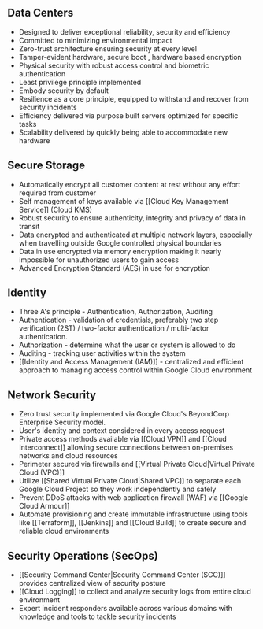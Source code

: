 
## Data Centers
- Designed to deliver exceptional reliability, security and efficiency
- Committed to minimizing environmental impact
- Zero-trust architecture ensuring security at every level
- Tamper-evident hardware, secure boot , hardware based encryption
- Physical security with robust access control and biometric authentication
- Least privilege principle implemented
- Embody security by default
- Resilience as a core principle, equipped to withstand and recover from security incidents
- Efficiency delivered via purpose built servers optimized for specific tasks
- Scalability delivered by quickly being able to accommodate new hardware

## Secure Storage
- Automatically encrypt all customer content at rest without any effort required from customer
- Self management of keys available via [[Cloud Key Management Service]] (Cloud KMS)
- Robust security to ensure authenticity, integrity and privacy of data in transit
- Data encrypted and authenticated at multiple network layers, especially when travelling outside Google controlled physical boundaries
- Data in use encrypted via memory encryption making it nearly impossible for unauthorized users to gain access
- Advanced Encryption Standard (AES) in use for encryption

## Identity
- Three A's principle - Authentication, Authorization, Auditing
- Authentication - validation of credentials, preferably two step verification (2ST) / two-factor authentication / multi-factor authentication.
- Authorization - determine what the user or system is allowed to do
- Auditing - tracking user activities within the system
- [[Identity and Access Management (IAM)]] - centralized and efficient approach to managing access control within Google Cloud environment

## Network Security
- Zero trust security implemented via Google Cloud's BeyondCorp Enterprise Security model.
- User's identity and context considered in every access request
- Private access methods available via [[Cloud VPN]] and [[Cloud Interconnect]] allowing secure connections between on-premises networks and cloud resources
- Perimeter secured via firewalls and [[Virtual Private Cloud|Virtual Private Cloud (VPC)]]
- Utilize [[Shared Virtual Private Cloud|Shared VPC]] to separate each Google Cloud Project so they work independently and safely
- Prevent DDoS attacks with web application firewall (WAF) via [[Google Cloud Armour]]
- Automate provisioning and create immutable infrastructure using tools like [[Terraform]], [[Jenkins]] and [[Cloud Build]] to create secure and reliable cloud environments

## Security Operations (SecOps)
- [[Security Command Center|Security Command Center (SCC)]] provides centralized view of security posture
- [[Cloud Logging]] to collect and analyze security logs from entire cloud environment
- Expert incident responders available across various domains with knowledge and tools to tackle security incidents



